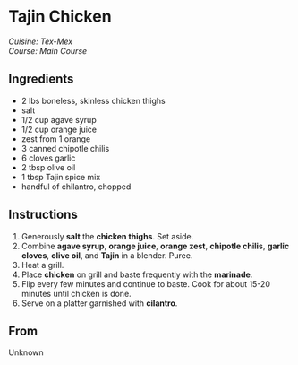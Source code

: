 # Tajin Chicken

_Cuisine:  Tex-Mex_<br />
_Course:  Main Course_

## Ingredients

- 2 lbs boneless, skinless chicken thighs
- salt
- 1/2 cup agave syrup
- 1/2 cup orange juice
- zest from 1 orange
- 3 canned chipotle chilis
- 6 cloves garlic
- 2 tbsp olive oil
- 1 tbsp Tajin spice mix
- handful of chilantro, chopped

## Instructions

1. Generously **salt** the **chicken thighs**.  Set aside.
1. Combine **agave syrup**, **orange juice**, **orange zest**, **chipotle chilis**, **garlic cloves**, **olive oil**, and **Tajin** in a blender.  Puree.
1. Heat a grill.
1. Place **chicken** on grill and baste frequently with the **marinade**.
1. Flip every few minutes and continue to baste.  Cook for about 15-20 minutes until chicken is done.
1. Serve on a platter garnished with **cilantro**.

## From

Unknown